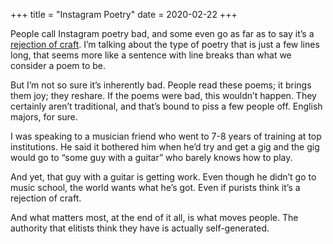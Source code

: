 +++
title = "Instagram Poetry"
date = 2020-02-22
+++

People call Instagram poetry bad, and some even go as far as to say it’s a [rejection of craft][1]. I’m talking about the type of poetry that is just a few lines long, that seems more like a sentence with line breaks than what we consider a poem to be.

But I’m not so sure it’s inherently bad. People read these poems; it brings them joy; they reshare. If the poems were bad, this wouldn’t happen. They certainly aren’t traditional, and that’s bound to piss a few people off. English majors, for sure.

I was speaking to a musician friend who went to 7-8 years of training at top institutions. He said it bothered him when he’d try and get a gig and the gig would go to “some guy with a guitar” who barely knows how to play.

And yet, that guy with a guitar is getting work. Even though he didn’t go to music school, the world wants what he’s got. Even if purists think it’s a rejection of craft.

And what matters most, at the end of it all, is what moves people. The authority that elitists think they have is actually self-generated.

 [1]: https://www.vice.com/en_in/article/zmjmj3/instagram-poetry-become-successful-scam?utm_source=digg